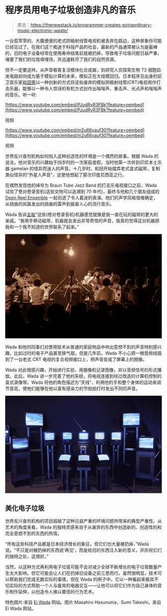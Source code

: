 # 程序员用电子垃圾创造非凡的音乐

> 原文：<https://thenewstack.io/programmer-creates-extraordinary-music-electronic-waste/>

一台孤零零的、大腹便便的老式阴极射线管电视机被丢弃在路边，这种景象你可能已经见过了。在我们这个痴迷于科技产品的社会，最新的产品通常被认为是最棒的，旧的电子设备经常在使用寿命结束前就被扔掉，导致电子垃圾问题日益严重，堵塞了我们的垃圾填埋场，并迅速耗尽了我们的自然资源。

但不一定要这样。从声音极客复活模块化合成器，到研究人员探索生物 T2 细胞启发电路如何成为基于模拟计算的未来，模拟正在大规模回归。日本程序员出身的前卫音乐家[和田荣](https://eiwada.com/)以一种创新的方式将这些废弃的模拟阴极射线管(CRT)电视用作打击乐器，能够以一种令人惊讶的有机方式创作出嗡嗡声、重击声、光点声和嗡嗡声的音乐。听一听:

[https://www.youtube.com/embed/PJudRvR3FBk?feature=oembed](https://www.youtube.com/embed/PJudRvR3FBk?feature=oembed)

视频

[https://www.youtube.com/embed/m2u66vauf30?feature=oembed](https://www.youtube.com/embed/m2u66vauf30?feature=oembed)

视频

世界反兴奋剂机构如何陷入这种创造性的环境是一个偶然的故事。根据 Wada 的说法，他对音乐的兴趣始于四岁时的一次家庭度假，当时他第一次听到印尼本土乐器 gamelan 的怪异而迷人的声音。十几岁时，和田开始摆弄老式盒式磁带，复制类似怪异的“外星人声音”，这使他想起了那次印度尼西亚之行。

在偶然发现他的绰号为 Braun Tube Jazz Band 的打击乐电视接口之前，Wada 试验了卷对卷录音机(这些文物可以追溯到 70 年代)，最终与他和几个朋友组成的 [Open Reel Ensemble](https://openreelensemble.com/) 一起创造了令人着迷的表演。他们的声学风格很难确定，从扭曲的风笛发出的扭曲的雷声到振奋人心的流行音乐。

Wada 告诉[主板](http://motherboard.vice.com/read/this-japanese-band-makes-music-with-e-waste)“这些(卷对卷录音机)机器感觉就像是我一直在玩的磁带的更大的亲戚。“我用手移动磁带，机器就会发出非常奇怪的声音。我真的觉得这台机器把我和一个我不知道的世界联系了起来。”

![ei-wada-masuhiro-hasunuma](img/25057649046cb9711175028b7b35a81f.png)

Wada 和他的同事们对使用技术从普通的家庭物品中哄出意想不到的声音特别感兴趣，比如过时的电子产品甚至换气扇。但是几年前，Wada 不小心把一根音频线插到了一台老式 CRT 电视的复合视频接口上，把声音变成了屏幕上的图像。

Wada 对此很感兴趣，开始进行实验，用摄像机记录图像，并以音频信号的形式播放。此后，Wada 进一步完善了他的系统，将电视连接到经过改造的计算机控制的盒式录像带。Wada 将他的角色描述为“天线”，利用他的手和整个身体的运动来调节音高，使他们能够在他以富有感染力的节拍拍打时发出不同的声音。

![ei-wada-sumi-takeshi](img/e6dfc0ee6620b5abdff75547feba82dd.png)

## 美化电子垃圾

世界反兴奋剂机构的项目超越了这种日益严重的环境问题所带来的典型严重性。从艺术的角度来看，Wada 的独特灵感来自于从废弃的东西中创造新的、创造性的和完全意想不到的东西的热情。

“所有这些科技产品都是日本经济增长的象征，但它们也大量被扔掉，”Wada 说。“不只是对被扔掉的东西说‘再见’，而是给旧的东西注入新的意义，并庆祝它们的独特之处，这很好。”

当然，以这种方式再利用电子垃圾可能不会对减少全球不断增长的电子垃圾数量产生太大影响，但它可能会让人们在扔掉旧设备之前三思而行。虽然很明显，技术可以帮助我们完成无数实际的事情，但在 Wada 的例子中，它以一种看起来极其不切实际的方式帮助一个人与废弃的电器交互——让他可以将它们作为自己身体的音乐制作延伸，以创造令人难以置信的行为艺术。

特色图片:来自 [Ei Wada](https://eiwada.com/) 网站。图片:Masahiro Hasunuma，Sumi Takeshi，来自 Ei Wada 网站。

<svg xmlns:xlink="http://www.w3.org/1999/xlink" viewBox="0 0 68 31" version="1.1"><title>Group</title> <desc>Created with Sketch.</desc></svg>